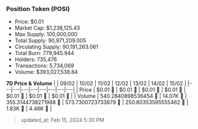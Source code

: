 
  ### Position Token (POSI)
  - Price: $0.01
  - Market Cap: $1,238,125.43
  - Max Supply: 100,000,000
  - Total Supply: 90,971,209.005
  - Circulating Supply: 90,191,263.061
  - Total Burn: 779,945.944
  - Holders: 735,476
  - Transactions: 5,734,069
  - Volume: $393,027,538.84

  **7D Price & Volume**
  | | 09&#x2F;02 | 10&#x2F;02 | 11&#x2F;02 | 12&#x2F;02 | 13&#x2F;02 | 14&#x2F;02 | 15&#x2F;02 |
  |---|---|---|---|---|---|---|---|
  | Price | $0.01 🚀 | $0.01 🔻 | $0.01 🚀 | $0.01 🔻 | $0.01 🚀 | $0.01 🚀 | $0.01 🚀 |
  | Volume | 540.2840898536454 🔻 | 14.07K 🚀 | 355.3144738271988 🔻 | 573.7300723733879 🚀 | 250.80353595555462 🔻 | 1.83K 🚀 | 4.46K 🚀 |

  > updated_at: Feb 15, 2024 5:30 PM
